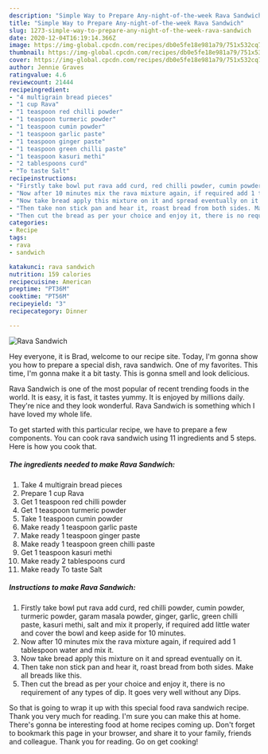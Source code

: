 ```yaml
---
description: "Simple Way to Prepare Any-night-of-the-week Rava Sandwich"
title: "Simple Way to Prepare Any-night-of-the-week Rava Sandwich"
slug: 1273-simple-way-to-prepare-any-night-of-the-week-rava-sandwich
date: 2020-12-04T16:19:14.366Z
image: https://img-global.cpcdn.com/recipes/db0e5fe18e981a79/751x532cq70/rava-sandwich-recipe-main-photo.jpg
thumbnail: https://img-global.cpcdn.com/recipes/db0e5fe18e981a79/751x532cq70/rava-sandwich-recipe-main-photo.jpg
cover: https://img-global.cpcdn.com/recipes/db0e5fe18e981a79/751x532cq70/rava-sandwich-recipe-main-photo.jpg
author: Jennie Graves
ratingvalue: 4.6
reviewcount: 21444
recipeingredient:
- "4 multigrain bread pieces"
- "1 cup Rava"
- "1 teaspoon red chilli powder"
- "1 teaspoon turmeric powder"
- "1 teaspoon cumin powder"
- "1 teaspoon garlic paste"
- "1 teaspoon ginger paste"
- "1 teaspoon green chilli paste"
- "1 teaspoon kasuri methi"
- "2 tablespoons curd"
- "To taste Salt"
recipeinstructions:
- "Firstly take bowl put rava add curd, red chilli powder, cumin powder, turmeric powder, garam masala powder, ginger, garlic, green chilli paste, kasuri methi, salt and mix it properly, if required add little water and cover the bowl and keep aside for 10 minutes."
- "Now after 10 minutes mix the rava mixture again, if required add 1 tablespoon water and mix it."
- "Now take bread apply this mixture on it and spread eventually on it."
- "Then take non stick pan and hear it, roast bread from both sides. Make all breads like this."
- "Then cut the bread as per your choice and enjoy it, there is no requirement of any types of dip. It goes very well without any Dips."
categories:
- Recipe
tags:
- rava
- sandwich

katakunci: rava sandwich 
nutrition: 159 calories
recipecuisine: American
preptime: "PT36M"
cooktime: "PT56M"
recipeyield: "3"
recipecategory: Dinner

---
```



![Rava Sandwich](https://img-global.cpcdn.com/recipes/db0e5fe18e981a79/751x532cq70/rava-sandwich-recipe-main-photo.jpg)

Hey everyone, it is Brad, welcome to our recipe site. Today, I'm gonna show you how to prepare a special dish, rava sandwich. One of my favorites. This time, I'm gonna make it a bit tasty. This is gonna smell and look delicious.



Rava Sandwich is one of the most popular of recent trending foods in the world. It is easy, it is fast, it tastes yummy. It is enjoyed by millions daily. They're nice and they look wonderful. Rava Sandwich is something which I have loved my whole life.


To get started with this particular recipe, we have to prepare a few components. You can cook rava sandwich using 11 ingredients and 5 steps. Here is how you cook that.

<!--inarticleads1-->

##### The ingredients needed to make Rava Sandwich:

1. Take 4 multigrain bread pieces
1. Prepare 1 cup Rava
1. Get 1 teaspoon red chilli powder
1. Get 1 teaspoon turmeric powder
1. Take 1 teaspoon cumin powder
1. Make ready 1 teaspoon garlic paste
1. Make ready 1 teaspoon ginger paste
1. Make ready 1 teaspoon green chilli paste
1. Get 1 teaspoon kasuri methi
1. Make ready 2 tablespoons curd
1. Make ready To taste Salt




<!--inarticleads2-->

##### Instructions to make Rava Sandwich:

1. Firstly take bowl put rava add curd, red chilli powder, cumin powder, turmeric powder, garam masala powder, ginger, garlic, green chilli paste, kasuri methi, salt and mix it properly, if required add little water and cover the bowl and keep aside for 10 minutes.
1. Now after 10 minutes mix the rava mixture again, if required add 1 tablespoon water and mix it.
1. Now take bread apply this mixture on it and spread eventually on it.
1. Then take non stick pan and hear it, roast bread from both sides. Make all breads like this.
1. Then cut the bread as per your choice and enjoy it, there is no requirement of any types of dip. It goes very well without any Dips.




So that is going to wrap it up with this special food rava sandwich recipe. Thank you very much for reading. I'm sure you can make this at home. There's gonna be interesting food at home recipes coming up. Don't forget to bookmark this page in your browser, and share it to your family, friends and colleague. Thank you for reading. Go on get cooking!
